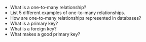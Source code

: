 * What is a one-to-many relationship?
* List 5 different examples of one-to-many relationships.
* How are one-to-many relationships represented in databases?
* What is a primary key?
* What is a foreign key?
* What makes a good primary key?
